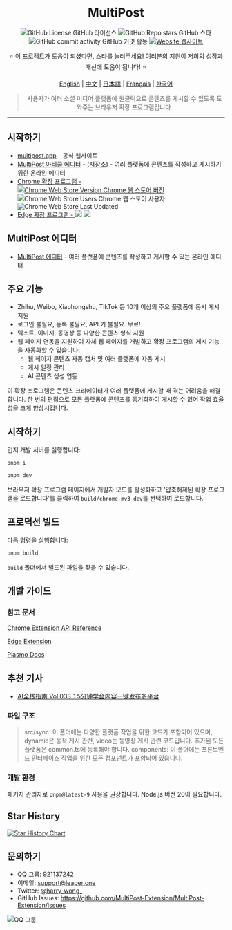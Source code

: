 <div align="center">

# MultiPost

![GitHub License GitHub 라이선스](https://img.shields.io/github/license/leaper-one/MultiPost-Extension) ![GitHub Repo stars GitHub 스타](https://img.shields.io/github/stars/leaper-one/MultiPost-Extension) ![GitHub commit activity GitHub 커밋 활동](https://img.shields.io/github/commit-activity/m/leaper-one/MultiPost-Extension) [![Website 웹사이트](https://img.shields.io/website?url=https%3A%2F%2Fmultipost.app)](https://multipost.app)

⭐ 이 프로젝트가 도움이 되셨다면, 스타를 눌러주세요! 여러분의 지원이 저희의 성장과 개선에 도움이 됩니다! ⭐

[English](../README.md) | [中文](README-zh.md) | [日本語](README-jp.md) | [Français](README-fr.md) | [한국어](README-kr.md)

> 사용자가 여러 소셜 미디어 플랫폼에 원클릭으로 콘텐츠를 게시할 수 있도록 도와주는 브라우저 확장 프로그램입니다.

</div>

---

## 시작하기
- [multipost.app](https://multipost.app) - 공식 웹사이트
- [MultiPost 아티클 에디터](https://md.multipost.app/) - [(저장소)](https://github.com/leaper-one/multipost-wechat-markdown-editor) - 여러 플랫폼에 콘텐츠를 작성하고 게시하기 위한 온라인 에디터
- [Chrome 확장 프로그램 - ![Chrome Web Store Version Chrome 웹 스토어 버전](https://img.shields.io/chrome-web-store/v/dhohkaclnjgcikfoaacfgijgjgceofih)](https://chromewebstore.google.com/detail/multipost/dhohkaclnjgcikfoaacfgijgjgceofih) ![Chrome Web Store Users Chrome 웹 스토어 사용자](https://img.shields.io/chrome-web-store/users/dhohkaclnjgcikfoaacfgijgjgceofih) ![Chrome Web Store Last Updated](https://img.shields.io/chrome-web-store/last-updated/dhohkaclnjgcikfoaacfgijgjgceofih)
- [Edge 확장 프로그램 - ![](https://img.shields.io/badge/dynamic/json?label=edge%20add-on&prefix=v&query=%24.version&url=https%3A%2F%2Fmicrosoftedge.microsoft.com%2Faddons%2Fgetproductdetailsbycrxid%2Fckoiphiceimehjkolnfffgbmihoppgjg)](https://microsoftedge.microsoft.com/addons/detail/multipost/ckoiphiceimehjkolnfffgbmihoppgjg) [![](https://img.shields.io/badge/dynamic/json?label=users&query=%24.activeInstallCount&url=https%3A%2F%2Fmicrosoftedge.microsoft.com%2Faddons%2Fgetproductdetailsbycrxid%2Fckoiphiceimehjkolnfffgbmihoppgjg)](https://microsoftedge.microsoft.com/addons/detail/multipost/ckoiphiceimehjkolnfffgbmihoppgjg)
<!-- ![Edge add-on last updated](https://img.shields.io/badge/dynamic/json?label=last%20updated&query=%24.lastUpdateDate&url=https%3A%2F%2Fmicrosoftedge.microsoft.com%2Faddons%2Fgetproductdetailsbycrxid%2Fckoiphiceimehjkolnfffgbmihoppgjg) -->

## MultiPost 에디터

- [MultiPost 에디터](https://md.multipost.app/) - 여러 플랫폼에 콘텐츠를 작성하고 게시할 수 있는 온라인 에디터

## 주요 기능

- Zhihu, Weibo, Xiaohongshu, TikTok 등 10개 이상의 주요 플랫폼에 동시 게시 지원
- 로그인 불필요, 등록 불필요, API 키 불필요. 무료!
- 텍스트, 이미지, 동영상 등 다양한 콘텐츠 형식 지원
- 웹 페이지 연동을 지원하여 자체 웹 페이지를 개발하고 확장 프로그램의 게시 기능을 자동화할 수 있습니다:
  - 웹 페이지 콘텐츠 자동 캡처 및 여러 플랫폼에 자동 게시
  - 게시 일정 관리
  - AI 콘텐츠 생성 연동

이 확장 프로그램은 콘텐츠 크리에이터가 여러 플랫폼에 게시할 때 겪는 어려움을 해결합니다. 한 번의 편집으로 모든 플랫폼에 콘텐츠를 동기화하여 게시할 수 있어 작업 효율성을 크게 향상시킵니다.

## 시작하기

먼저 개발 서버를 실행합니다:

```bash
pnpm i

pnpm dev
```

브라우저 확장 프로그램 페이지에서 개발자 모드를 활성화하고 '압축해제된 확장 프로그램을 로드합니다'를 클릭하여 `build/chrome-mv3-dev`를 선택하여 로드합니다.

## 프로덕션 빌드

다음 명령을 실행합니다:

```bash
pnpm build
```

`build` 폴더에서 빌드된 파일을 찾을 수 있습니다.

## 개발 가이드

### 참고 문서

[Chrome Extension API Reference](https://developer.chrome.com/docs/extensions/reference/api)

[Edge Extension](https://learn.microsoft.com/en-us/microsoft-edge/extensions-chromium/)

[Plasmo Docs](https://docs.plasmo.com/)

## 추천 기사

- [AI全栈指南 Vol.033：5分钟学会内容一键发布多平台](https://mp.weixin.qq.com/s/K7yh6EsBLOGJzl8Gh8SwLw)

### 파일 구조

> src/sync: 이 폴더에는 다양한 플랫폼 작업을 위한 코드가 포함되어 있으며, dynamic은 동적 게시 관련, video는 동영상 게시 관련 코드입니다. 추가된 모든 플랫폼은 common.ts에 등록해야 합니다.
> components: 이 폴더에는 프론트엔드 인터페이스 작업을 위한 모든 컴포넌트가 포함되어 있습니다.

### 개발 환경

패키지 관리자로 `pnpm@latest-9` 사용을 권장합니다. Node.js 버전 20이 필요합니다.

## Star History

[![Star History Chart](https://api.star-history.com/svg?repos=leaper-one/MultiPost-Extension&type=Date)](https://star-history.com/#leaper-one/MultiPost-Extension&Date)

## 문의하기

- QQ 그룹: [921137242](http://qm.qq.com/cgi-bin/qm/qr?_wv=1027&k=c5BjhD8JxNAuwjKh6qvCoROU301PppYU&authKey=NfKianfDwngrwJyVQbefIQET9vUQs46xb0PfOYUm6KzdeCjPd5YbvlRoO8trJUUZ&noverify=0&group_code=921137242)
- 이메일: support@leaper.one
- Twitter: [@harry_wong_](https://x.com/harry_wong_)
- GitHub Issues: https://github.com/MultiPost-Extension/MultiPost-Extension/issues

![QQ 그룹](MultiPost-Extension_2025-02-28T14_17_15.717Z.png)
